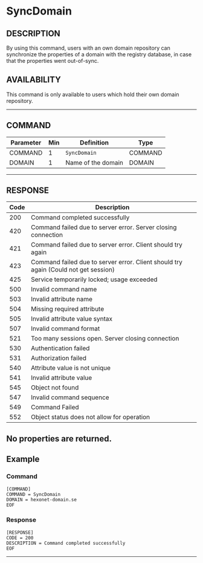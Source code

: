 # SyncDomain

## DESCRIPTION
By using this command, users with an own domain repository can synchronize the properties of a domain with the registry database, in case that the properties went out-of-sync.

## AVAILABILITY
This command is only available to users which hold their own domain repository.

----
## COMMAND

Parameter | Min | Definition | Type
---- | ---- | ---- | ----
COMMAND | 1 | `SyncDomain` | COMMAND
DOMAIN | 1 | Name of the domain | DOMAIN

----
## RESPONSE

Code | Description
---- | ----
200 | Command completed successfully
420 | Command failed due to server error. Server closing connection
421 | Command failed due to server error. Client should try again
423 | Command failed due to server error. Client should try again (Could not get session)
425	| Service temporarily locked; usage exceeded
500	| Invalid command name
503 | Invalid attribute name
504	| Missing required attribute
505 | Invalid attribute value syntax
507	| Invalid command format
521	| Too many sessions open. Server closing connection
530	| Authentication failed
531	| Authorization failed
540 | Attribute value is not unique
541	| Invalid attribute value
545	| Object not found
547	| Invalid command sequence
549 | Command Failed
552	| Object status does not allow for operation

No properties are returned.
----
## Example

### Command

```
[COMMAND]
COMMAND = SyncDomain
DOMAIN = hexonet-domain.se
EOF
```
### Response

```
[RESPONSE]
CODE = 200
DESCRIPTION = Command completed successfully
EOF
```

----
